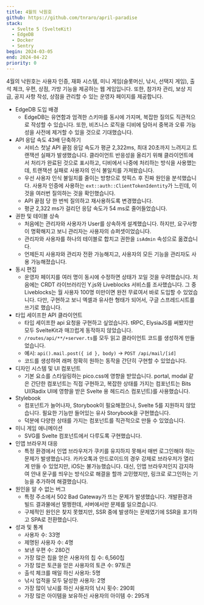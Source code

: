 ```yaml
---
title: 4월의 낙원호
github: https://github.com/tnraro/april-paradise
stack:
  - Svelte 5 (SvelteKit)
  - EdgeDB
  - Docker
  - Sentry
begin: 2024-03-05
end: 2024-04-22
priority: 0
---
```


4월의 낙원호는 사용자 인증, 재화 시스템, 미니 게임(슬롯머신, 낚시, 선택지 게임), 출석 체크, 우편, 상점, 가방 기능을 제공하는 웹 게임입니다. 또한, 참가자 관리, 보상 지급, 공지 사항 작성, 상점을 관리할 수 있는 운영자 페이지를 제공합니다. 

- EdgeDB 도입 배경
	- EdgeDB는 유연함과 엄격한 스키마를 동시에 가지며, 복잡한 질의도 직관적으로 작성할 수 있습니다. 또한, 비즈니스 로직을 디비에 담아서 중복과 오류 가능성을 사전에 제거할 수 있을 것으로 기대했습니다.
- API 응답 속도 43배 단축하기
	- 서비스 첫날 API 끝점 응답 속도가 평균 2,322ms, 최대 20초까지 느려지고 트랜잭션 실패가 발생했습니다. 클라이언트 반응성을 올리기 위해 클라이언트에서 처리가 완료된 것으로 표시하고, 디비에서 나중에 처리하는 방식을 사용했는데, 트랜잭션 실패로 사용자의 인식 불일치를 가져왔습니다.
	- 우선 사용자 인식 불일치를 줄이는 방향으로 핫픽스 후 진짜 원인을 분석했습니다. 사용자 인증에 사용하는 `ext::auth::ClientTokenIdentity`가 느린데, 이것을 여러번 질의하는 것을 확인했습니다.
	- API 끝점 당 한 번씩 질의하고 재사용하도록 변경했습니다.
	- 평균 2,322 ms가 걸리던 응답 속도가 54 ms로 줄어들었습니다.
- 권한 및 테이블 상속
	- 처음에는 관리자와 사용자가 User를 상속하게 설계했습니다. 하지만, 요구사항이 명확해지고 보니 관리자는 사용자의 슈퍼셋이었습니다.
	- 관리자와 사용자를 하나의 테이블로 합치고 권한을 `isAdmin` 속성으로 옮겼습니다.
	- 언제든지 사용자와 관리자 전환 가능해지고, 사용자의 모든 기능을 관리자도 사용 가능해졌습니다.
- 동시 편집
	- 운영자 페이지를 여러 명이 동시에 수정하면 상태가 꼬일 것을 우려했습니다. 처음에는 CRDT 라이브러리인 Y.js와 Liveblocks 서비스를 조사했습니다. 그 중 Liveblocks는 월 사용자 100명 미만이면 완전 무료여서 바로 도입할 수 있었습니다. 다만, 구현하고 보니 엑셀과 유사한 형태가 되어서, 구글 스프레드시트를 쓰기로 했습니다.
- 타입 세이프한 API 클라이언트
	- 타입 세이프한 api 요청을 구현하고 싶었습니다. tRPC, ElysiaJS를 써봤지만 모두 SvelteKit과 매끄럽게 동작하지 않았습니다.
	- `/routes/api/**/+server.ts`를 모두 읽고 클라이언트 코드를 생성하게 만들었습니다.
	- 예시: `api().mail.post({ id }, body)` -> `POST /api/mail/[id]`
	- 코드를 생성하여 래퍼 정확히 원하는 동작을 간단히 구현할 수 있었습니다.
- 디자인 시스템 및 UI 컴포넌트
	- 기본 요소를 스타일링하는 pico.css에 영향을 받았습니다. portal, modal 같은 간단한 컴포넌트는 직접 구현하고, 복잡한 상태를 가지는 컴포넌트는 Bits UI(Radix UI에 영향을 받은 Svelte 용 헤드리스 컴포넌트)를 사용했습니다.
- Stylebook
	- 컴포넌트가 늘어나자, Storybook이 필요해졌으나, Svelte 5를 지원하지 않았습니다. 필요한 기능만 들어있는 유사 Storybook을 구현했습니다.
	- 덕분에 다양한 상태를 가지는 컴포넌트를 직관적으로 만들 수 있었습니다.
- 미니 게임 애니메이션
	- SVG를 Svelte 컴포넌트에서 다루도록 구현했습니다.
- 인앱 브라우저 대응
	- 특정 환경에서 인앱 브라우저가 쿠키를 유지하지 못해서 매번 로그인해야 하는 문제가 발생했습니다. 카카오톡과 안드로이드의 경우 강제로 브라우저가 열리게 만들 수 있었지만, iOS는 불가능했습니다. 대신, 인앱 브라우저인지 감지하여 안내 문구를 띄우는 방식으로 해결을 할까 고민했지만, 링크로 로그인하는 기능을 추가하여 해결했습니다.
- 원인을 알 수 없는 버그
	- 특정 주소에서 502 Bad Gateway가 뜨는 문제가 발생했습니다. 개발환경과 빌드 결과물에선 멀쩡한데, 서버에서만 문제를 일으켰습니다.
	- 구체적인 원인은 찾지 못했지만, SSR 중에 발생하는 문제였기에 SSR을 포기하고 SPA로 전환했습니다.
- 성과 및 통계
	- 사용자 수: 33명
	- 제명된 사용자 수: 4명
	- 보낸 우편 수: 280건
	- 가장 많은 칩을 얻은 사용자의 칩 수: 6,560칩
	- 가장 많은 토큰을 얻은 사용자의 토큰 수: 97토큰
	- 출석 체크를 매일 하신 사용자: 5명
	- 낚시 업적을 모두 달성한 사용자: 2명
	- 가장 많이 낚시를 하신 사용자의 낚시 횟수: 290회
	- 가장 많은 아이템을 보유하신 사용자의 아이템 수: 295개